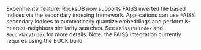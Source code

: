 Experimental feature: RocksDB now supports FAISS inverted file based indices via the secondary indexing framework. Applications can use FAISS secondary indices to automatically quantize embeddings and perform K-nearest-neighbors similarity searches. See `FaissIVFIndex` and `SecondaryIndex` for more details. Note: the FAISS integration currently requires using the BUCK build.
